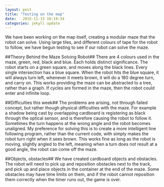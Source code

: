 ```yaml
---
layout: post
title: "Testing on the map" 
date:   2015-11-15 18:19:34
categories: jekyll update
---
```

We have been working on the map itself, creating a modular maze that the robot
can solve. Using large tiles, and different colours of tape for the robot to
follow, we have begun testing to see if our robot can solve the maze. 

##Theory Behind the Maze Solving Robot##
There are 4 colours used in the maze, green, red, black and blue. Each holds
distinct significance. The robot starts on a green square, and moves along the
black lines. Every single intersection has a blue square. When the robot hits
the blue square, it will always turn left, whenever it meets brown, it will do a
180 degree turn, and carry on. This works providing the maze can be abstracted
to a tree, rather than a graph. If cycles are formed in the maze, then the robot
could enter and infinite loop.

##Difficulties this week##
The problems are arising, not through failed concept, but rather though physical
difficulties with the maze. For example a shadow being cast by overlapping
cardboard is registering as black through the optical sensor, and is therefore
causing the robot to follow it. Sometimes the turn happens at the wrong angle
and the robot becomes unaligned. My preference for solving this is to create a
more intelligent line following program, rather than the current code, with
simply makes the robot turn right when it sees brown. This works fine as long as
the robot is moving, slightly angled to the left, meaning when a turn does not
result at a good angle, the robot can come off the maze.

##Objects, obstacles##
We have created cardboard objects and obstacles. The robot will need to pick up
and reposition obstacles next to the track, and pick up and place objects in the
container at the end of the maze. Some obstacles may have time limits on them,
and if the robot cannot reposition them correctly when the timer runs out, the
game is over.

[jekyll]:      http://jekyllrb.com
[jekyll-gh]:   https://github.com/jekyll/jekyll
[jekyll-help]: https://github.com/jekyll/jekyll-help
